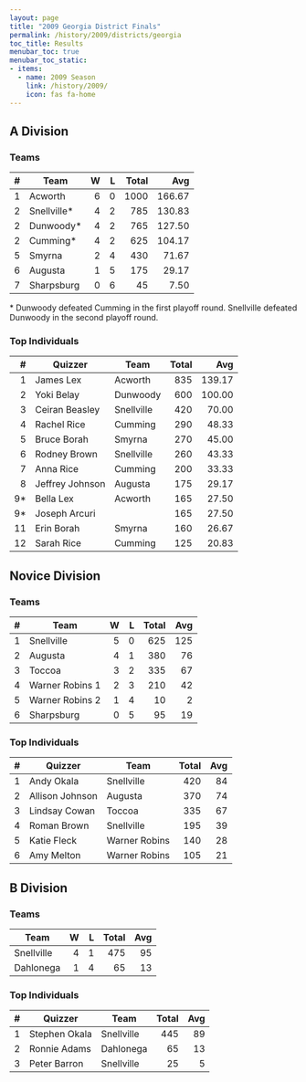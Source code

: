 ```yaml
---
layout: page
title: "2009 Georgia District Finals"
permalink: /history/2009/districts/georgia
toc_title: Results
menubar_toc: true
menubar_toc_static:
- items:
  - name: 2009 Season
    link: /history/2009/
    icon: fas fa-home
---
```


## A Division

### Teams

|    # | Team        |    W |    L | Total |    Avg |
| ---: | ----------- | ---: | ---: | ----: | -----: |
|    1 | Acworth     |    6 |    0 |  1000 | 166.67 |
|    2 | Snellville* |    4 |    2 |   785 | 130.83 |
|    2 | Dunwoody*   |    4 |    2 |   765 | 127.50 |
|    2 | Cumming*    |    4 |    2 |   625 | 104.17 |
|    5 | Smyrna      |    2 |    4 |   430 |  71.67 |
|    6 | Augusta     |    1 |    5 |   175 |  29.17 |
|    7 | Sharpsburg  |    0 |    6 |    45 |   7.50 |

\* Dunwoody defeated Cumming in the first playoff round. Snellville defeated Dunwoody in the second playoff round.

### Top Individuals

|    # | Quizzer         | Team       | Total |    Avg |
| ---: | --------------- | ---------- | ----: | -----: |
|    1 | James Lex       | Acworth    |   835 | 139.17 |
|    2 | Yoki Belay      | Dunwoody   |   600 | 100.00 |
|    3 | Ceiran Beasley  | Snellville |   420 |  70.00 |
|    4 | Rachel Rice     | Cumming    |   290 |  48.33 |
|    5 | Bruce Borah     | Smyrna     |   270 |  45.00 |
|    6 | Rodney Brown    | Snellville |   260 |  43.33 |
|    7 | Anna Rice       | Cumming    |   200 |  33.33 |
|    8 | Jeffrey Johnson | Augusta    |   175 |  29.17 |
|   9* | Bella Lex       | Acworth    |   165 |  27.50 |
|   9* | Joseph Arcuri   |            |   165 |  27.50 |
|   11 | Erin Borah      | Smyrna     |   160 |  26.67 |
|   12 | Sarah Rice      | Cumming    |   125 |  20.83 |

## Novice Division

### Teams

|    # | Team            |    W |    L | Total |  Avg |
| ---: | --------------- | ---: | ---: | ----: | ---: |
|    1 | Snellville      |    5 |    0 |   625 |  125 |
|    2 | Augusta         |    4 |    1 |   380 |   76 |
|    3 | Toccoa          |    3 |    2 |   335 |   67 |
|    4 | Warner Robins 1 |    2 |    3 |   210 |   42 |
|    5 | Warner Robins 2 |    1 |    4 |    10 |    2 |
|    6 | Sharpsburg      |    0 |    5 |    95 |   19 |

### Top Individuals

|    # | Quizzer         | Team          | Total |  Avg |
| ---: | --------------- | ------------- | ----: | ---: |
|    1 | Andy Okala      | Snellville    |   420 |   84 |
|    2 | Allison Johnson | Augusta       |   370 |   74 |
|    3 | Lindsay Cowan   | Toccoa        |   335 |   67 |
|    4 | Roman Brown     | Snellville    |   195 |   39 |
|    5 | Katie Fleck     | Warner Robins |   140 |   28 |
|    6 | Amy Melton      | Warner Robins |   105 |   21 |

## B Division

### Teams

| Team       |    W |    L | Total |  Avg |
| ---------- | ---: | ---: | ----: | ---: |
| Snellville |    4 |    1 |   475 |   95 |
| Dahlonega  |    1 |    4 |    65 |   13 |

### Top Individuals

|    # | Quizzer       | Team       | Total |  Avg |
| ---: | ------------- | ---------- | ----: | ---: |
|    1 | Stephen Okala | Snellville |   445 |   89 |
|    2 | Ronnie Adams  | Dahlonega  |    65 |   13 |
|    3 | Peter Barron  | Snellville |    25 |    5 |

